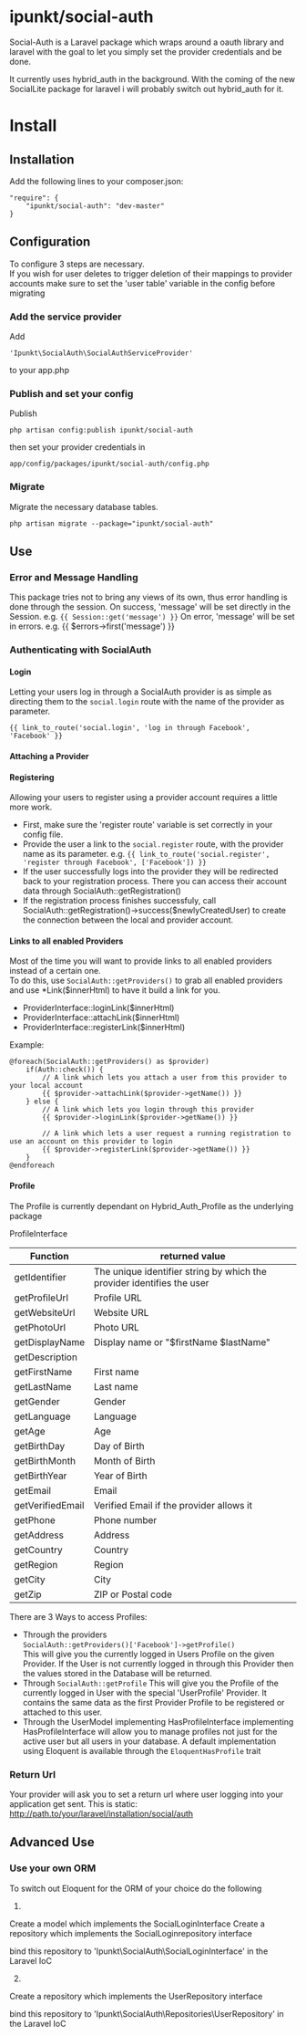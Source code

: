 ipunkt/social-auth
============

Social-Auth is a Laravel package which wraps around a oauth library and laravel with the goal to let you simply
set the provider credentials and be done.

It currently uses hybrid_auth in the background.
With the coming of the new SocialLite package for laravel i will probably switch out hybrid_auth for it.


# Install

## Installation

Add the following lines to your composer.json:

    "require": {
        "ipunkt/social-auth": "dev-master"
    }

## Configuration

To configure 3 steps are necessary.  
If you wish for user deletes to trigger deletion of their mappings to provider accounts make sure to set the
'user table' variable in the config before migrating

### Add the service provider
Add 

    'Ipunkt\SocialAuth\SocialAuthServiceProvider'


to your app.php

### Publish and set your config

Publish

    php artisan config:publish ipunkt/social-auth

then set your provider credentials in

    app/config/packages/ipunkt/social-auth/config.php

### Migrate
Migrate the necessary database tables.

    php artisan migrate --package="ipunkt/social-auth"
    
## Use

### Error and Message Handling
This package tries not to bring any views of its own, thus error handling is done through the session.
On success, 'message' will be set directly in the Session. e.g. `{{ Session::get('message') }}`
On error, 'message' will be set in errors. e.g. {{ $errors->first('message') }}

### Authenticating with SocialAuth

#### Login

Letting your users log in through a SocialAuth provider is as simple as directing them to the `social.login` route with
the name of the provider as parameter.
```blade
{{ link_to_route('social.login', 'log in through Facebook',  'Facebook' }}
```

#### Attaching a Provider 

#### Registering

Allowing your users to register using a provider account requires a little more work.  

- First, make sure the 'register route' variable is set correctly in your config file.  
- Provide the user a link to the `social.register` route, with the provider name as its parameter. e.g.
    `{{ link_to_route('social.register', 'register through Facebook', ['Facebook']) }}`
- If the user successfully logs into the provider they will be redirected back to your registration process. There you
    can access their account data through SocialAuth::getRegistration()
- If the registration process finishes successfuly, call SocialAuth::getRegistration()->success($newlyCreatedUser) to
    create the connection between the local and provider account.

#### Links to all enabled Providers
Most of the time you will want to provide links to all enabled providers instead of a certain one.  
To do this, use `SocialAuth::getProviders()` to grab all enabled providers and use *Link($innerHtml) to have it build a link
for you.  

- ProviderInterface::loginLink($innerHtml)
- ProviderInterface::attachLink($innerHtml)
- ProviderInterface::registerLink($innerHtml)

Example:

```blade
@foreach(SocialAuth::getProviders() as $provider)
    if(Auth::check()) {
        // A link which lets you attach a user from this provider to your local account
        {{ $provider->attachLink($provider->getName()) }}
    } else {
        // A link which lets you login through this provider
        {{ $provider->loginLink($provider->getName()) }}
    
        // A link which lets a user request a running registration to use an account on this provider to login
        {{ $provider->registerLink($provider->getName()) }}
    }
@endforeach
```

#### Profile
The Profile is currently dependant on Hybrid_Auth_Profile as the underlying package

ProfileInterface  

Function            | returned value
------------------- | --------------
getIdentifier	    | The unique identifier string by which the provider identifies the user
getProfileUrl	    | Profile URL
getWebsiteUrl	    | Website URL
getPhotoUrl	        | Photo URL
getDisplayName	    | Display name or "$firstName $lastName"
getDescription	    | 
getFirstName	    | First name
getLastName	        | Last name
getGender	        | Gender
getLanguage	        | Language
getAge	            | Age
getBirthDay	        | Day of Birth
getBirthMonth	    | Month of Birth
getBirthYear	    | Year of Birth
getEmail	        | Email
getVerifiedEmail	| Verified Email if the provider allows it
getPhone	        | Phone number
getAddress	        | Address
getCountry	        | Country
getRegion	        | Region
getCity	            | City
getZip	            | ZIP or Postal code

There are 3 Ways to access Profiles:

- Through the providers  
    `SocialAuth::getProviders()['Facebook']->getProfile()`  
    This will give you the currently logged in Users Profile on the given Provider. If the User is not currently logged
    in through this Provider then the values stored in the Database will be returned.
- Through `SocialAuth::getProfile`
    This will give you the Profile of the currently logged in User with the special 'UserProfile' Provider. It contains the
    same data as the first Provider Profile to be registered or attached to this user.
- Through the UserModel implementing HasProfileInterface
    implementing HasProfileInterface will allow you to manage profiles not just for the active user but all users in your database.
    A default implementation using Eloquent is available through the `EloquentHasProfile` trait

### Return Url
Your provider will ask you to set a return url where user logging into your application get sent.
This is static: http://path.to/your/laravel/installation/social/auth

## Advanced Use

### Use your own ORM

To switch out Eloquent for the ORM of your choice do the following

1.
Create a model which implements the SocialLoginInterface
Create a repository which implements the SocialLoginrepository interface

bind this repository to 'Ipunkt\SocialAuth\SocialLoginInterface' in the Laravel IoC

2.
Create a repository which implements the UserRepository interface

bind this repository to 'Ipunkt\SocialAuth\Repositories\UserRepository' in the Laravel IoC

